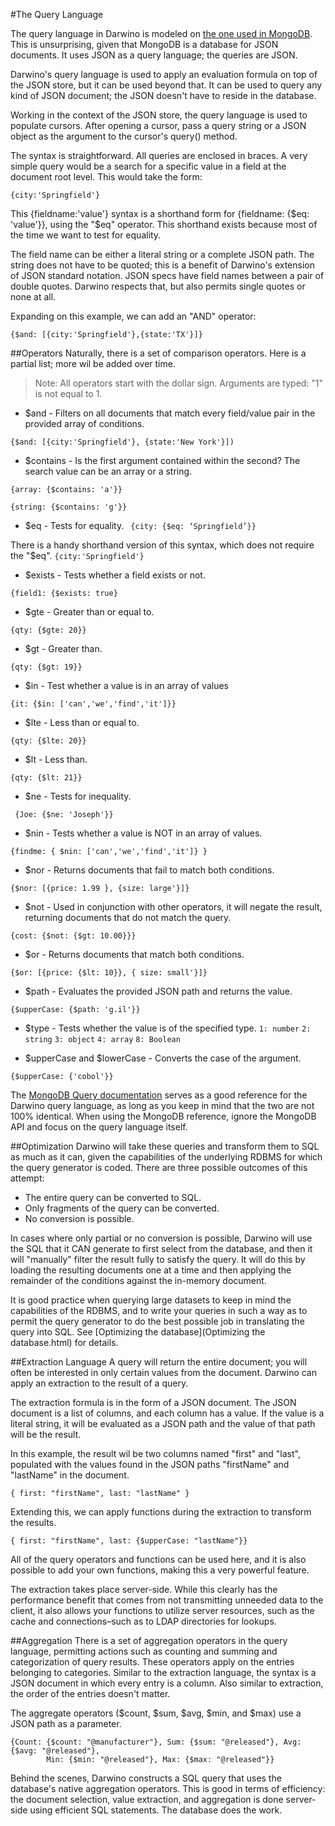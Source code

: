 #The Query Language

The query language in Darwino is modeled on [the one used in MongoDB](http://docs.mongodb.org/manual/tutorial/query-documents/). This is unsurprising, given that MongoDB is a database for JSON documents. It uses JSON as a query language; the queries are JSON.

Darwino's query language is used to apply an evaluation formula on top of the JSON store, but it can be used beyond that. It can be used to query any kind of JSON document; the JSON doesn't have to reside in the database.

Working in the context of the JSON store, the query language is used to populate cursors. After opening a cursor, pass a query string or a JSON object as the argument to the cursor's query() method.

The syntax is straightforward. All queries are enclosed in braces. A very simple query would be a search for a specific value in a field at the document root level. This would take the form:

```
{city:'Springfield'}
```

This {fieldname:'value'} syntax is a shorthand form for {fieldname: {$eq: 'value'}}, using the "$eq" operator. This shorthand exists because most of the time we want to test for equality.

The field name can be either a literal string or a complete JSON path. The string does not have to be quoted; this is a benefit of Darwino's extension of JSON standard notation. JSON specs have field names between a pair of double quotes. Darwino respects that, but also permits single quotes or none at all.

Expanding on this example, we can add an "AND" operator:
```
{$and: [{city:'Springfield'},{state:'TX'}]}
```

##Operators
Naturally, there is a set of comparison operators. Here is a partial list; more wil be added over time.

> 
> Note: All operators start with the dollar sign. Arguments are typed: "1" is not equal to 1.
> 

- $and - Filters on all documents that match every field/value pair in the provided array of conditions.

 `{$and: [{city:'Springfield'}, {state:'New York'}])`


- $contains - Is the first argument contained within the second? The search value can be an array or a string.

 `{array: {$contains: 'a'}}`
 
 `{string: {$contains: 'g'}}`

- $eq - Tests for equality.
 ` {city: {$eq: ‘Springfield’}}`

 There is a handy shorthand version of this syntax, which does not require the "$eq".
 `{city:'Springfield'}`

- $exists - Tests whether a field exists or not.

 `{field1: {$exists: true}`

- $gte - Greater than or equal to.

 `{qty: {$gte: 20}}`
- $gt - Greater than.

 `{qty: {$gt: 19}}`
- $in - Test whether a value is in an array of values

 `{it: {$in: ['can','we','find','it']}}
`
- $lte - Less than or equal to.

 `{qty: {$lte: 20}}`

- $lt - Less than.

 `{qty: {$lt: 21}}`
 
- $ne - Tests for inequality.

 ` {Joe: {$ne: 'Joseph'}}`

- $nin - Tests whether a value is NOT in an array of values.

 `{findme: { $nin: ['can','we','find','it']} }`

- $nor - Returns documents that fail to match both conditions.

 `{$nor: [{price: 1.99 }, {size: large'}]}`

- $not - Used in conjunction with other operators, it will negate the result, returning documents that do not match the query.

 `{cost: {$not: {$gt: 10.00}}}`

- $or - Returns documents that match both conditions.

 `{$or: [{price: {$lt: 10}}, { size: small'}]}`

- $path - Evaluates the provided JSON path and returns the value.

 `{$upperCase: {$path: 'g.il'}}`

- $type - Tests whether the value is of the specified type.
`1: number`
`2: string`
`3: object`
`4: array`
`8: Boolean`

- $upperCase and $lowerCase - Converts the case of the argument.

 `{$upperCase: {'cobol'}}`


The [MongoDB Query documentation](https://docs.mongodb.org/manual/tutorial/query-documents/) serves as a good reference for the Darwino query language, as long as you keep in mind that the two are not 100% identical. When using the MongoDB reference, ignore the MongoDB API and focus on the query language itself.

##Optimization
Darwino will take these queries and transform them to SQL as much as it can, given the capabilities of the underlying RDBMS for which the query generator is coded. There are three possible outcomes of this attempt:
- The entire query can be converted to SQL.
- Only fragments of the query can be converted.
- No conversion is possible.

In cases where only partial or no conversion is possible, Darwino will use the SQL that it CAN generate to first select from the database, and then it will "manually" filter the result fully to satisfy the query. It will do this by loading the resulting documents one at a time and then applying the remainder of the conditions against the in-memory document.

It is good practice when querying large datasets to keep in mind the capabilities of the RDBMS, and to write your queries in such a way as to permit the query generator to do the best possible job in translating the query into SQL. See [Optimizing the database](Optimizing the database.html) for details.

##Extraction Language
A query will return the entire document; you will often be interested in only certain values from the document. Darwino can apply an extraction to the result of a query.

The extraction formula is in the form of a JSON document. The JSON document is a list of columns, and each column has a value. If the value is a literal string, it will be evaluated as a JSON path and the value of that path will be the result.

In this example, the result wil be two columns named "first" and "last", populated with the values found in the JSON paths "firstName" and "lastName" in the document.
```
{ first: "firstName", last: "lastName" }

```
Extending this, we can apply functions during the extraction to transform the results.
```
{ first: "firstName", last: {$upperCase: "lastName"}}

```
All of the query operators and functions can be used here, and it is also possible to add your own functions, making this a very powerful feature.

The extraction takes place server-side. While this clearly has the performance benefit that comes from not transmitting unneeded data to the client, it also allows your functions to utilize server resources, such as the cache and connections–such as to LDAP directories for lookups.

##Aggregation
There is a set of aggregation operators in the query language, permitting actions such as counting and summing and categorization of query results. These operators apply on the entries belonging to categories. Similar to the extraction language, the syntax is a JSON document in which every entry is a column. Also similar to extraction, the order of the entries doesn't matter.

The aggregate operators ($count, $sum, $avg, $min, and $max) use a JSON path as a parameter.

```
{Count: {$count: "@manufacturer"}, Sum: {$sum: "@released"}, Avg: {$avg: "@released"}, 
		Min: {$min: "@released"}, Max: {$max: "@released"}}
```

Behind the scenes, Darwino constructs a SQL query that uses the database's native aggregation operators. This is good in terms of efficiency: the document selection, value extraction, and aggregation is done server-side using efficient SQL statements. The database does the work.

